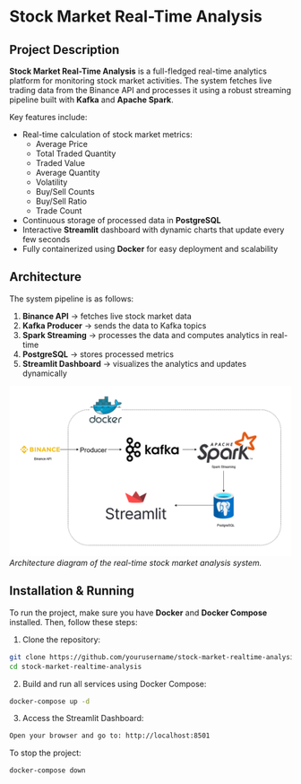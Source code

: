 # Stock Market Real-Time Analysis

## Project Description
**Stock Market Real-Time Analysis** is a full-fledged real-time analytics platform for monitoring stock market activities. The system fetches live trading data from the Binance API and processes it using a robust streaming pipeline built with **Kafka** and **Apache Spark**.  

Key features include:
- Real-time calculation of stock market metrics:
  - Average Price
  - Total Traded Quantity
  - Traded Value
  - Average Quantity
  - Volatility
  - Buy/Sell Counts
  - Buy/Sell Ratio
  - Trade Count
- Continuous storage of processed data in **PostgreSQL**
- Interactive **Streamlit** dashboard with dynamic charts that update every few seconds
- Fully containerized using **Docker** for easy deployment and scalability

## Architecture
The system pipeline is as follows:
1. **Binance API** → fetches live stock market data
2. **Kafka Producer** → sends the data to Kafka topics
3. **Spark Streaming** → processes the data and computes analytics in real-time
4. **PostgreSQL** → stores processed metrics
5. **Streamlit Dashboard** → visualizes the analytics and updates dynamically  

![Architecture Diagram](./architecture.png)  
*Architecture diagram of the real-time stock market analysis system.*

## Installation & Running
To run the project, make sure you have **Docker** and **Docker Compose** installed. Then, follow these steps:

1. Clone the repository:
```bash
git clone https://github.com/yourusername/stock-market-realtime-analysis.git
cd stock-market-realtime-analysis
```

2. Build and run all services using Docker Compose:
```bash
docker-compose up -d
```
3. Access the Streamlit Dashboard:
```bash
Open your browser and go to: http://localhost:8501
```
To stop the project:
```bash
docker-compose down
```